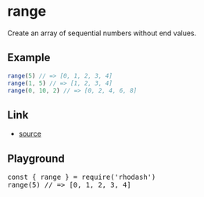 <script setup>import RunKit from './components/RunKit.vue'</script>

# range

Create an array of sequential numbers without end values.

## Example

```ts
range(5) // => [0, 1, 2, 3, 4]
range(1, 5) // => [1, 2, 3, 4]
range(0, 10, 2) // => [0, 2, 4, 6, 8]
```

## Link

- [source](https://github.com/KoichiKiyokawa/rhodash/blob/main/src/range.ts)

## Playground

<RunKit>
<pre>
const { range } = require('rhodash')
range(5) // => [0, 1, 2, 3, 4]
</pre>
</RunKit>

